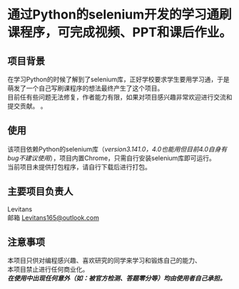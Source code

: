 # 通过Python的selenium开发的学习通刷课程序，可完成视频、PPT和课后作业。
## 项目背景
在学习Python的时候了解到了selenium库，正好学校要求学生要用学习通，于是萌发了一个自己写刷课程序的想法最终产生了这个项目。  
目前任有些问题无法修复，作者能力有限，如果对项目感兴趣非常欢迎进行交流和提交贡献。
。
## 使用
该项目依赖Python的selenium库（*version3.141.0，4.0也能用但目前4.0自身有bug不建议使用*），项目内置Chrome，只需自行安装selenium库即可运行。  
当前项目未提供打包程序，请自行下载后进行打包。

## 主要项目负责人
 Levitans  
 邮箱 Levitans165@outlook.com
 
## 注意事项
本项目只供对编程感兴趣、喜欢研究的同学来学习和锻炼自己的能力、  
本项目禁止进行任何商业化。  
***在使用中出现任何意外（如：被官方检测、答题零分等）均由使用者自己承担。***
